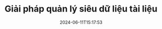 ---
############################# Static ############################
layout: "family"
date:  2024-06-11T15:17:53
draft: false

product: "Metadata"
product_tag: "metadata"

lang: vi

############################# Head ############################
head_title: "API .NET, Java, Node.js và ứng dụng thao tác siêu dữ liệu trực tuyến của GroupDocs"
head_description: "API siêu dữ liệu tài liệu có nguồn gốc từ C# .NET & Java. Đọc, viết, chỉnh sửa và so sánh thông tin meta của tất cả các định dạng phổ biến. Phân tích và xuất siêu dữ liệu."

############################# Header ############################
title: "Giải pháp quản lý siêu dữ liệu tài liệu"
description:  |
  API và ứng dụng để đọc, chỉnh sửa, thay thế và xóa siêu dữ liệu của tài liệu, hình ảnh và các định dạng tệp khác trên các nền tảng phổ biến.

  Thêm thông tin siêu dữ liệu ẩn vào các tệp và tài liệu kinh doanh của bạn.

  Sửa đổi hoặc xóa siêu dữ liệu đã được trình bày trong tài liệu của bạn.

  Thu thập và phân tích thông tin về siêu dữ liệu tài liệu và tệp.

############################# Supported Platforms ###############################
supported_platforms:
  enable: true
  head_title: "Chọn nền tảng của bạn"
  title: "Nền tảng độc lập"
  description: "GroupDocs.Metadata tương thích với nhiều hệ điều hành và khung:"
  details_link_title: "Tìm hiểu thêm"

  items:
    # items loop
    - title: ".NET"
      description: GroupDocs.Metadata .NET 
      color: "blue"
      tag: "net"
      link: "/metadata/net/"
      features_link: "https://docs.groupdocs.com/metadata/net/system-requirements/"
      features:
          # features loop
          - rows: "4"
            content: |
                    .NET Core 3.0 or higher <br> .NET 5.0 or higher <br> .NET Standard 2.1
      
          # features loop
          - rows: "1"
            content: |
                    Windows <br> Linux <br> Mac OS
      
          # features loop
          - rows: "3"
            content: |
                    Microsoft Visual Studio <br> JetBrains Rider <br> Microsoft Visual Code
      
          # features loop
          - rows: "1"
            content: |
                    70+ file formats
      

    # items loop
    - title: "Java"
      description: GroupDocs.Metadata Java
      color: "red"
      tag: "java"
      link: "/metadata/java/"
      features_link: "https://docs.groupdocs.com/metadata/java/system-requirements/"
      features:
          # features loop
          - rows: "4"
            content: |
                    J2SE 7.0 or higher <br> Kotlin
      
          # features loop
          - rows: "1"
            content: |
                    Windows <br> Linux <br> Mac OS
      
          # features loop
          - rows: "3"
            content: |
                    IntelliJ IDEA <br> Eclipse <br> NetBeans
      
          # features loop
          - rows: "1"
            content: |
                    70+ file formats

    # items loop
    - title: "Node.js"
      description: GroupDocs.Metadata Node.js
      color: "green"
      tag: "nodejs-java"
      link: "/metadata/nodejs-java/"
      features_link: "https://docs.groupdocs.com/metadata/"
      features:
          # features loop
          - rows: "4"
            content: |
                    Node.js 16+ and J2SE 8.0 (1.8)+
      
          # features loop
          - rows: "1"
            content: |
                    Windows <br> Linux <br> Mac OS
      
          # features loop
          - rows: "3"
            content: |
                    Atom <br> Visual Studio Code <br> Bất kỳ trình soạn thảo văn bản nào khác
      
          # features loop
          - rows: "1"
            content: |
                    70+ file formats

############################# Features ###############################
features:
  enable: true
  title: "Đánh giá tính năng của GroupDocs.Metadata"
  description: "Giải pháp của chúng tôi được thiết kế để thao tác siêu dữ liệu ở nhiều định dạng tệp phổ biến bao gồm hình ảnh và tài liệu văn phòng."

  items:
    # items loop
    - icon: "protect"
      title: "Bảo vệ thông tin doanh nghiệp"
      content: "Thêm siêu dữ liệu ẩn vào các tệp và tài liệu nhạy cảm của bạn."

    # items loop
    - icon: "control"
      title: "Kiểm soát siêu dữ liệu tài liệu"
      content: "Thu thập thông tin chi tiết về siêu dữ liệu có trong tài liệu."

    # items loop
    - icon: "manipulate"
      title: "Thao tác thông tin siêu dữ liệu"
      content: "Sửa đổi nội dung hoặc xóa siêu dữ liệu ở nhiều định dạng tệp được hỗ trợ."

    # items loop
    - icon: "additional"
      title: "Các tính năng bổ sung khác nhau"
      content: "Nhận bản xem trước tài liệu, trích xuất các gói siêu dữ liệu, v.v."

############################# Code Samples ###############################
code_samples:
  enable: true
  title: "Bảo vệ tài liệu bằng siêu dữ liệu"
  description: "GroupDocs.Metadata ví dụ về mã hoạt động điển hình."

  items:
    # items loop
    - title: "Xóa siêu dữ liệu không cần thiết khỏi hình ảnh và tài liệu"
      content: "GroupDocs.Metadata giúp bạn dễ dàng xóa thông tin ẩn khỏi tệp và tài liệu của mình. Bạn có thể nhanh chóng xóa các chi tiết như thời gian và vị trí chụp ảnh hoặc xóa thông tin tác giả và người chỉnh sửa khỏi tài liệu Office."
      samples:
          # samples loop
          - language: "C#"
            color: "blue"
            content: |
                    <code class="language-csharp" data-lang="csharp">
                        // Truyền đường dẫn tới tài liệu tới hàm tạo Metadata

                        using (Metadata metadata = new Metadata("source.docx"))
                        {
                            // Xóa các thuộc tính tài liệu được kết nối với người tạo và người chỉnh sửa
                            var affected = metadata.RemoveProperties(
                                p => p.Tags.Contains(Tags.Person.Creator) ||
                                    p.Tags.Contains(Tags.Person.Editor);

                            // Kết quả quá trình loại bỏ siêu dữ liệu
                            Console.WriteLine("Properties removed: {0}", affected);

                            // Lưu tài liệu đã được làm sạch
                            metadata.Save("result.docx");
                        }                    
                    </code>

          # samples loop
          - language: "Java"
            color: "red"
            content: |
                    <code class="language-java" data-lang="java">
                        // Truyền đường dẫn tới tài liệu tới hàm tạo Metadata

                        try (Metadata metadata = new Metadata("source.docx");{

                            // Xóa các thuộc tính tài liệu được kết nối với người tạo và người chỉnh sửa
                            int affected = metadata.removeProperties(
                                new ContainsTagSpecification(Tags.getPerson().getCreator()).or(
                                new ContainsTagSpecification(Tags.getPerson().getEditor())));

                            // Kết quả quá trình loại bỏ siêu dữ liệu
                            System.out.println(String.format("Properties removed: %s", affected));

                            // Lưu tài liệu đã được làm sạch
                            metadata.save("result.docx");
                        }

                    </code>

          # samples loop
          - language: "TypeScript"
            color: "green"
            content: |
                    <code class="language-java" data-lang="javascript">
                        // Truyền đường dẫn tới tài liệu tới hàm tạo Metadata

                        const metadata = new groupdocs.metadata.Metadata("source.docx");
    
                        // Xóa các thuộc tính tài liệu được kết nối với người tạo và người chỉnh sửa
                        var affected = metadata.removeProperties(
                            new groupdocs.metadata.ContainsTagSpecification(groupdocs.metadata.Tags.getPerson().getCreator()).or(
                            new groupdocs.metadata.ContainsTagSpecification(groupdocs.metadata.Tags.getPerson().getEditor()))
                            );

                        // Kết quả quá trình loại bỏ siêu dữ liệu
                        console.log('Properties removed: ${affected}');

                        // Lưu tài liệu đã được làm sạch
                        metadata.save("result.docx");                        

                    </code>

############################# Supported Formats ###############################
formats:
  enable: true
  title: "Hơn 70 định dạng được hỗ trợ"
  description: "GroupDocs.Metadata giúp kiểm soát siêu dữ liệu ở các định dạng tài liệu và tệp phổ biến."

############################# Metrics ###############################
metrics:
  enable: true
  title: "Thành tích của GroupDocs.Metadata"
  description: "Khám phá các số liệu chính về thành tích của Thư viện của chúng tôi"

  items:
    # items loop
    - number: "70+"
      title: "Các định dạng được hỗ trợ"
      content: "GroupDocs.Metadata hỗ trợ thao tác siêu dữ liệu cho hơn 70 định dạng tệp phổ biến."

    # items loop
    - number: "700k"
      title: "Tải xuống NuGet"
      content: "GroupDocs.Metadata cho gói .NET NuGet đã được tải xuống hơn 700.000 lần."

    # items loop
    - number: "15k"
      title: "Tải xuống Maven"
      content: "GroupDocs.Metadata có 15.000 lượt tải xuống trên Maven. Quản lý siêu dữ liệu Java mạnh mẽ."

    # items loop
    - number: "140+"
      title: "Khách hàng hạnh phúc"
      content: "Các công ty nổi tiếng với tư cách là nhà phát triển cá nhân đều thích các sản phẩm của GroupDocs để xây dựng các giải pháp sáng tạo."


############################# Customers ###############################
customers:
  enable: true
  title: "Khách hàng hạnh phúc của chúng tôi"
  description: "Sản phẩm của GroupDocs được nhiều khách hàng trên toàn cầu tin cậy và sử dụng trong nhiều giải pháp kinh doanh cạnh tranh trên toàn thế giới."

  items:
    # items loop
    - title: "BenQ Corporation"
      logo: "benq"
      
    # items loop
    - title: "Nasdaq Stock Market"
      logo: "nasdaq"
      
    # items loop
    - title: "AT&T Inc."
      logo: "att"
      
    # items loop
    - title: "Customer logo AstraZeneca"
      logo: "astrazeneca"
      
    # items loop
    - title: "Central Bank of Argentina"
      logo: "argentinacentralbank"
      
    # items loop
    - title: "Roche Holding AG"
      logo: "roche"
      
    # items loop
    - title: "Capita"
      logo: "capita"
      
    # items loop
    - title: "Axa S.A."
      logo: "axa"
      
    # items loop
    - title: "Instructure Inc."
      logo: "instructure"
      
    # items loop
    - title: "Wipro"
      logo: "wipro"


############################# Actions ###############################
actions:
  enable: true
  title: "Sẵn sàng để bắt đầu?"
  description: "Dùng thử miễn phí các tính năng của GroupDocs.Metadata trong ứng dụng của bạn"

  items:
    # items loop
    - title: ".NET"
      color: "blue"
      link: "/metadata/net/"

    # items loop
    - title: "Java"
      color: "red"
      link: "/metadata/java/"

    # items loop
    - title: "Node.js"
      color: "green"
      link: "/metadata/nodejs-java/"      

############################# FAQ ###############################
faq:
  enable: true
  title: "Các câu hỏi thường gặp"
  description: "Bạn có thắc mắc về sản phẩm của chúng tôi? Chúng tôi có câu trả lời!"

  items:
    # items loop
    - question: "GroupDocs.Metadata có yêu cầu phần mềm của bên thứ ba để xử lý siêu dữ liệu tài liệu không?"
      answer: "GroupDocs.Metadata hoạt động độc lập; không cần thư viện bên ngoài như Microsoft Office hay Adobe Acrobat."

    # items loop
    - question: "Tôi có thể dùng thử các tính năng của GroupDocs.Metadata trước khi mua không?"
      answer: "Tuyệt đối! GroupDocs.Metadata cung cấp bản dùng thử miễn phí. Cài đặt nó và khám phá khả năng của nó. Tuy nhiên, xin lưu ý rằng các phiên bản dùng thử sẽ thêm 'huy hiệu dùng thử' vào tài liệu của bạn và chỉ xử lý 3 trang đầu tiên. Để có trải nghiệm hoàn chỉnh, hãy nhận giấy phép tạm thời 30 ngày miễn phí để có đầy đủ chức năng. Hãy xem thông tin chi tiết [tại đây](https://purchase.groupdocs.com/temporary-license/)."

    # items loop
    - question: "Những loại giấy phép có sẵn?"
      answer: "Bạn đang tìm giấy phép GroupDocs.Metadata? Chúng tôi đã giúp bạn có nhiều lựa chọn khác nhau. Chọn trong số các giấy phép phù hợp với nhu cầu của bạn, dựa trên các yếu tố như số lượng nhà phát triển trong nhóm của bạn, địa điểm triển khai (ví dụ: văn phòng đơn lẻ hoặc nơi làm việc từ xa) và liệu việc phân phối cho khách hàng cuối có yêu cầu chia sẻ SDK/API với khách hàng hay không. Ngoài ra, hãy chọn giấy phép sử dụng hàng tháng, trong đó bạn thanh toán dựa trên mức sử dụng của mình với các gói có đồng hồ đo. Hãy khám phá sâu hơn và tìm thấy sự phù hợp hoàn hảo [tại đây](https://purchase.groupdocs.com/pricing/metadata/net/)."

############################# Cloud Links ###############################
cloud_links:
  enable: true
  title: "GroupDocs.Metadata API mã thấp bao gồm"
  description: "Quản lý siêu dữ liệu nhạy cảm trong các tệp doanh nghiệp trong ứng dụng của bạn bằng API REST dựa trên đám mây của chúng tôi."
  
  items:
    # items loop
    - title: "GroupDocs.Metadata Cloud for cURL"
      content: "Làm việc với API thao tác siêu dữ liệu RESTful cURL để quản lý thông tin siêu dữ liệu của PDF, Word, Excel, Bản trình bày, hình ảnh và tệp đa phương tiện trong ứng dụng của bạn."
      icon: "groupdocs_metadata-for-curl"
      link: "https://products.groupdocs.cloud/metadata/curl"

    # items loop
    - title: "GroupDocs.Metadata Cloud for .NET"
      content: "Sử dụng API REST siêu dữ liệu với .NET SDK để thêm, chỉnh sửa, trích xuất, tìm kiếm và xóa siêu dữ liệu khỏi các định dạng tài liệu trong ứng dụng .NET."
      icon: "groupdocs_metadata-for-net"
      link: "https://products.groupdocs.cloud/metadata/net"

    # items loop
    - title: "GroupDocs.Metadata Cloud for Java"
      content: "Nâng cao các ứng dụng Java của bạn bằng các tính năng quản lý siêu dữ liệu mạnh mẽ bằng cách sử dụng SDK siêu dữ liệu cho Java."
      icon: "groupdocs_metadata-for-java"
      link: "https://products.groupdocs.cloud/metadata/java"

############################# App links ###############################
app_links:
  enable: true
  title: "GroupDocs.Metadata Không bao gồm ứng dụng mã"
  description: "Truy cập ứng dụng web GroupDocs để quản lý siêu dữ liệu tài liệu. Xử lý MIỄN PHÍ hơn 70 định dạng tệp phổ biến trong trình duyệt yêu thích của bạn."

  items:
    # items loop
    - title: "GroupDocs.Metadata Total"
      content: "Ứng dụng miễn phí để xem và chỉnh sửa siêu dữ liệu của Word, Excel, PDF, PowerPoint và hơn 70 loại tài liệu."
      icon: "groupdocs_metadata-app"
      link: "https://products.groupdocs.app/metadata/total"

    # items loop
    - title: "GroupDocs.Metadata DOCX"
      content: "Trình xem và chỉnh sửa siêu dữ liệu trực tuyến miễn phí cho tài liệu MS Word."
      icon: "groupdocs_words-app"
      link: "https://products.groupdocs.app/metadata/docx"

    # items loop
    - title: "GroupDocs.Metadata PDF"
      content: "Xem hoặc chỉnh sửa thông tin siêu dữ liệu của tài liệu PDF trực tuyến."
      icon: "groupdocs_pdf-app"
      link: "https://products.groupdocs.app/metadata/pdf"


      


---
